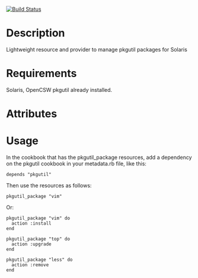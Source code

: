 [![Build Status](https://secure.travis-ci.org/wix/pkgutil.png)](http://travis-ci.org/wix/pkgutil)


Description
===========

Lightweight resource and provider to manage pkgutil packages for Solaris

Requirements
============

Solaris, OpenCSW pkgutil already installed.

Attributes
==========

Usage
=====

In the cookbook that has the pkgutil_package resources, add a
dependency on the pkgutil cookbook in your metadata.rb file, like
this:

    depends "pkgutil"

Then use the resources as follows:

    pkgutil_package "vim"

Or:

    pkgutil_package "vim" do 
      action :install
    end

    pkgutil_package "top" do
      action :upgrade
    end

    pkgutil_package "less" do 
      action :remove
    end

